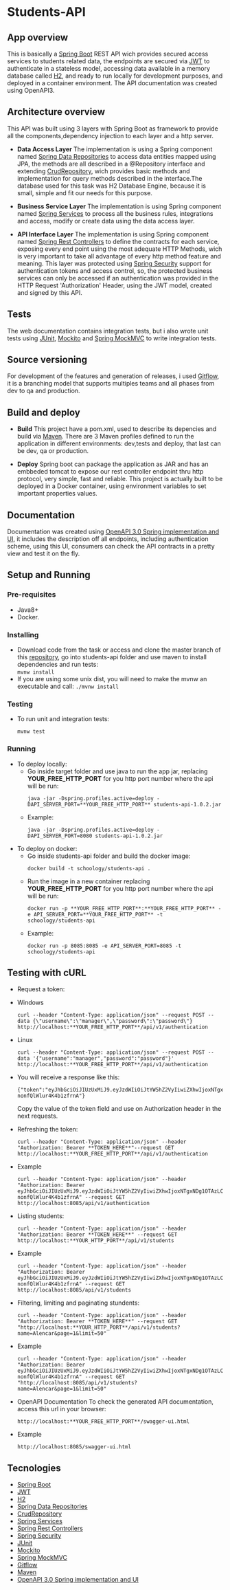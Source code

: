 # Students-API #

## App overview ##

This is basically a [Spring Boot](https://spring.io/projects/spring-boot) REST API wich provides secured access services to students related data, the endpoints are secured via [JWT](https://jwt.io/) to authenticate in a stateless model, accessing data available in a memory database called [H2](https://www.h2database.com/html/main.html), and ready to run locally for development purposes, and deployed in a container environment. The API documentation was created 
using OpenAPI3. 

##  Architecture overview ##

  This API was built using 3 layers with Spring Boot as framework to provide 
  all the components,dependency injection to each layer and a http server.
  
* **Data Access Layer** The implementation is using a Spring component named [Spring Data Repositories](https://bitbucket.org/tutorials/markdowndemo)
  to access data entities mapped using JPA, the methods are all described in a @Repository interface 
  and extending [CrudRepository](https://docs.spring.io/spring-data/commons/docs/current/api/org/springframework/data/repository/CrudRepository.html), wich provides basic methods and implementation for 
  query methods described in the interface.The database used for this task was H2 Database Engine, because it is small, simple and fit our needs for this purpose. 

* **Business Service Layer** The implementation is using Spring component named [Spring Services](https://docs.spring.io/spring/docs/current/javadoc-api/org/springframework/stereotype/Service.html)
  to process all the business rules, integrations and access, modify or create data using the data access layer. 

* **API Interface Layer** The implementation is using Spring component named [Spring Rest Controllers](https://docs.spring.io/spring/docs/current/javadoc-api/org/springframework/web/bind/annotation/RestController.html)
  to define the contracts for each service, exposing every end point using the most 
  adequate HTTP Methods, wich is very important to take all advantage of every http 
  method feature and meaning. This layer was protected using [Spring Security](https://docs.spring.io/spring-security/site/docs/current/reference/htmlsingle/) support for authentication 
  tokens and access control, so, the protected business services can only be accessed if an authentication was provided in the HTTP Request 'Authorization' Header, using the JWT model, created and signed by this API.

## Tests ##

  The web documentation contains integration tests, but i also wrote unit tests 
  using [JUnit](https://junit.org/junit5/), [Mockito](https://site.mockito.org/) and [Spring MockMVC](https://docs.spring.io/spring-framework/docs/current/javadoc-api/org/springframework/test/web/servlet/MockMvc.html) to write integration tests.

## Source versioning ##

  For development of the features and generation of releases, i used [Gitflow](https://github.com/nvie/gitflow), it is a branching model that supports multiples teams and all phases from dev to qa and production.

##  Build and deploy ##

* **Build** This project have a pom.xml, used to describe its depencies and build via [Maven](https://maven.apache.org/).
  There are 3 Maven profiles defined to run the application in different environments: dev,tests 
  and deploy, that last can be dev, qa or production.
  
* **Deploy** Spring boot can package the application as JAR and has an embbeded tomcat to expose 
  our rest controller endpoint thru http protocol, very simple, fast and reliable. This project is actually built to be deployed in a Docker 
  container, using environment variables to set important properties values.

##  Documentation  ##
  Documentation was created using [OpenAPI 3.0 Spring implementation and UI](https://springdoc.github.io/springdoc-openapi-demos/), 
  it includes the description off all endpoints, including authentication scheme, using this UI, consumers can 
  check the API contracts in a pretty view and test it on the fly.

##  Setup and Running ##

### Pre-requisites ###
   
   *  Java8+
   *  Docker.

### Installing

   *  Download code from the task or access and clone the master branch of this [repository](https://bitbucket.org/alencarcanton/students-api), go into students-api folder and use maven to install dependencies and run tests:  
     ```
     mvnw install
     ```
   *  If you are using some unix dist, you will need to make the mvnw an executable and call:
     ```
     ./mvnw install
     ```
  
### Testing  

  *  To run unit and integration tests:

     ```
     mvnw test
     ```

### Running 
  - To deploy locally:
    - Go inside target folder and use java to run the app jar, replacing **YOUR_FREE_HTTP_PORT** for you http port number where the api will be run:  
      ```
      java -jar -Dspring.profiles.active=deploy -DAPI_SERVER_PORT=**YOUR_FREE_HTTP_PORT** students-api-1.0.2.jar  
      ```
    - Example:   
      ```
      java -jar -Dspring.profiles.active=deploy -DAPI_SERVER_PORT=8080 students-api-1.0.2.jar  
      ```
  - To deploy on docker:
    - Go inside students-api folder and build the docker image:  
      ```  
      docker build -t schoology/students-api .  
      ```  
    - Run the image in a new container replacing **YOUR_FREE_HTTP_PORT** for you http port number where the api will be run:  
      ```  
      docker run -p **YOUR_FREE_HTTP_PORT**:**YOUR_FREE_HTTP_PORT** -e API_SERVER_PORT=**YOUR_FREE_HTTP_PORT** -t schoology/students-api  
      ```  
    - Example:  
      ```  
      docker run -p 8085:8085 -e API_SERVER_PORT=8085 -t schoology/students-api  
      ```  

##  Testing with cURL ##

- Request a token:  
- Windows
  ```
  curl --header "Content-Type: application/json" --request POST --data {\"username\":\"manager\",\"password\":\"password\"} http://localhost:**YOUR_FREE_HTTP_PORT**/api/v1/authentication  
  ```
- Linux
  ```
  curl --header "Content-Type: application/json" --request POST --data '{"username":"manager","password":"password"}' http://localhost:**YOUR_FREE_HTTP_PORT**/api/v1/authentication  
  ```
- You will receive a response like this:  
  ```
  {"token":"eyJhbGciOiJIUzUxMiJ9.eyJzdWIiOiJtYW5hZ2VyIiwiZXhwIjoxNTgxNDg1OTAzLCJpYXQiOjE1ODE0Njc5MDN9.eCI9rvNZ5Yo5g4yDgzDJP78FBb3jqnMklx08gWjxkk8aFqOeGRCIx4IZKCwcIo9UF-nonfQlWlur4K4b1zfrnA"}  
  ```
  
  Copy the value of the token field and use on Authorization header in the next requests.  

- Refreshing the token:   
  ```
  curl --header "Content-Type: application/json" --header "Authorization: Bearer **TOKEN_HERE**"--request GET http://localhost:**YOUR_FREE_HTTP_PORT**/api/v1/authentication  
  ```
- Example  
  ```
  curl --header "Content-Type: application/json" --header "Authorization: Bearer eyJhbGciOiJIUzUxMiJ9.eyJzdWIiOiJtYW5hZ2VyIiwiZXhwIjoxNTgxNDg1OTAzLCJpYXQiOjE1ODE0Njc5MDN9.eCI9rvNZ5Yo5g4yDgzDJP78FBb3jqnMklx08gWjxkk8aFqOeGRCIx4IZKCwcIo9UF-nonfQlWlur4K4b1zfrnA" --request GET http://localhost:8085/api/v1/authentication  
  ```

- Listing students:  
  ```
  curl --header "Content-Type: application/json" --header "Authorization: Bearer **TOKEN_HERE**" --request GET http://localhost:**YOUR_HTTP_PORT**/api/v1/students  
  ```
- Example  
  ```
  curl --header "Content-Type: application/json" --header "Authorization: Bearer eyJhbGciOiJIUzUxMiJ9.eyJzdWIiOiJtYW5hZ2VyIiwiZXhwIjoxNTgxNDg1OTAzLCJpYXQiOjE1ODE0Njc5MDN9.eCI9rvNZ5Yo5g4yDgzDJP78FBb3jqnMklx08gWjxkk8aFqOeGRCIx4IZKCwcIo9UF-nonfQlWlur4K4b1zfrnA" --request GET http://localhost:8085/api/v1/students  
  ```

- Filtering, limiting and paginating stundents:  
  ```
  curl --header "Content-Type: application/json" --header "Authorization: Bearer **TOKEN_HERE**" --request GET "http://localhost:**YOUR_HTTP_PORT**/api/v1/students?name=Alencar&page=1&limit=50"  
  ```
- Example  
  ```
  curl --header "Content-Type: application/json" --header "Authorization: Bearer eyJhbGciOiJIUzUxMiJ9.eyJzdWIiOiJtYW5hZ2VyIiwiZXhwIjoxNTgxNDg1OTAzLCJpYXQiOjE1ODE0Njc5MDN9.eCI9rvNZ5Yo5g4yDgzDJP78FBb3jqnMklx08gWjxkk8aFqOeGRCIx4IZKCwcIo9UF-nonfQlWlur4K4b1zfrnA" --request GET "http://localhost:8085/api/v1/students?name=Alencar&page=1&limit=50"  
  ```
- OpenAPI Documentation
  To check the generated API documentation, access this url in your browser:
  ```
  http://localhost:**YOUR_FREE_HTTP_PORT**/swagger-ui.html
  ```
- Example
  ```
  http://localhost:8085/swagger-ui.html
  ```


## Tecnologies ##

- [Spring Boot](https://spring.io/projects/spring-boot)
- [JWT](https://jwt.io/)
- [H2](https://www.h2database.com/html/main.html)
- [Spring Data Repositories](https://bitbucket.org/tutorials/markdowndemo)
- [CrudRepository](https://docs.spring.io/spring-data/commons/docs/current/api/org/springframework/data/repository/CrudRepository.html)
- [Spring Services](https://docs.spring.io/spring/docs/current/javadoc-api/org/springframework/stereotype/Service.html)
- [Spring Rest Controllers](https://docs.spring.io/spring/docs/current/javadoc-api/org/springframework/web/bind/annotation/RestController.html)
- [Spring Security](https://docs.spring.io/spring-security/site/docs/current/reference/htmlsingle/)
- [JUnit](https://junit.org/junit5/)
- [Mockito](https://site.mockito.org/)
- [Spring MockMVC](https://docs.spring.io/spring-framework/docs/current/javadoc-api/org/springframework/test/web/servlet/MockMvc.html)
- [Gitflow](https://github.com/nvie/gitflow)
- [Maven](https://maven.apache.org/)
- [OpenAPI 3.0 Spring implementation and UI](https://springdoc.github.io/springdoc-openapi-demos/)